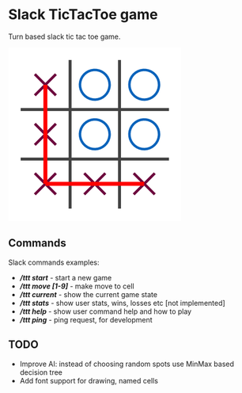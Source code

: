 
# Slack TicTacToe game

Turn based slack tic tac toe game.

![TicTacToe board](draw/board.png)

## Commands

Slack commands examples:

- ___/ttt start___ - start a new game
- ___/ttt move [1-9]___ - make move to cell
- ___/ttt current___ - show the current game state
- ___/ttt stats___ - show user stats, wins, losses etc [not implemented]
- ___/ttt help___ - show user command help and how to play
- ___/ttt ping___ - ping request, for development

## TODO

- Improve AI: instead of choosing random spots use MinMax based decision tree
- Add font support for drawing, named cells
